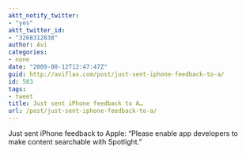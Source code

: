 ```yaml
---
aktt_notify_twitter:
- "yes"
aktt_twitter_id:
- "3268312838"
author: Avi
categories:
- none
date: "2009-08-12T12:47:47Z"
guid: http://aviflax.com/post/just-sent-iphone-feedback-to-a/
id: 583
tags:
- tweet
title: Just sent iPhone feedback to A…
url: /post/just-sent-iphone-feedback-to-a/
---
```

Just sent iPhone feedback to Apple: &#8220;Please enable app developers to make content searchable with Spotlight.&#8221;